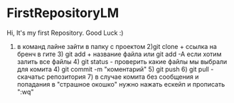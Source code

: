 # FirstRepositoryLM
Hi, It's my first Repository. Good Luck :)

1) в команд лайне зайти в папку с проектом 2)git clone + ссылка на бренч в гите 3) git add + название файла или git add -A если хотим залить все файлы 4)  git status - проверить какие файлы мы выбрали для комита 4) git commit -m "коментарий"  5) git push 6) git pull - скачатьс репозитория 7) в случае комита без сообщения и попадания в "страшное окошко" нужно нажать ескейп и прописать ":wq"